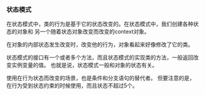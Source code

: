 ### 状态模式
在状态模式中，类的行为是基于它的状态改变的。在状态模式中，我们创建各种状态的对象和
另一个随着状态对象改变而改变的context对象。

在对象的内部状态发生改变时，改变他的行为，对象看起来好像修改了它的类。

状态模式的接口有一个或者多个方法，而且状态模式的实现类的方法，一般返回改变实例变量的值。
也就是说，状态模式一般和对象的状态有关。

使用在行为状态而改变的场景，也是条件和分支语句的替代者。
但要注意的是，在行为受到状态约束的时候使用，而且状态不超过5个。

